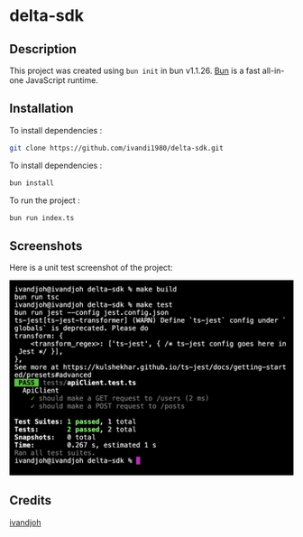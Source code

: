 # delta-sdk

## Description
This project was created using `bun init` in bun v1.1.26. [Bun](https://bun.sh) is a fast all-in-one JavaScript runtime.

## Installation

To install dependencies :

```bash
git clone https://github.com/ivandi1980/delta-sdk.git
```

To install dependencies :

```bash
bun install
```

To run the project :

```bash
bun run index.ts
```

## Screenshots

Here is a unit test screenshot of the project:

![Unit Test Screenshot](public/assets/unit-test.png)


## Credits
[ivandjoh](https://github.com/ivandi1980)
